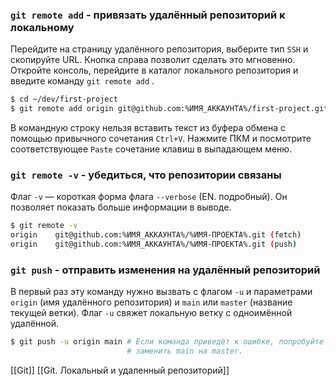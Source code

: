 ### **`git remote add`** - привязать удалённый репозиторий к локальному
Перейдите на страницу удалённого репозитория, выберите тип `SSH` и скопируйте URL. Кнопка справа позволит сделать это мгновенно.
Откройте консоль, перейдите в каталог локального репозитория и введите команду `git remote add` .
```BASH
$ cd ~/dev/first-project
$ git remote add origin git@github.com:%ИМЯ_АККАУНТА%/first-project.git
```
В командную строку нельзя вставить текст из буфера обмена с помощью привычного сочетания `Ctrl+V`. Нажмите ПКМ и посмотрите соответствующее `Paste` сочетание клавиш в выпадающем меню.

### **`git remote -v`** - убедиться, что репозитории связаны
Флаг `-v` — короткая форма флага `--verbose` (EN. подробный). Он позволяет показать больше информации в выводе.
```BASH
$ git remote -v
origin    git@github.com:%ИМЯ_АККАУНТА%/%ИМЯ-ПРОЕКТА%.git (fetch)
origin    git@github.com:%ИМЯ_АККАУНТА%/%ИМЯ-ПРОЕКТА%.git (push)
```
### `git push` - отправить изменения на удалённый репозиторий
В первый раз эту команду нужно вызвать с флагом `-u` и параметрами `origin` (имя удалённого репозитория) и `main` или `master` (название текущей ветки). Флаг `-u` свяжет локальную ветку с одноимённой удалённой. 
```BASH
$ git push -u origin main # Если команда приведёт к ошибке, попробуйте 
                          # заменить main на master.
```

[[Git]] [[Git. Локальный и удаленный репозиторий]]